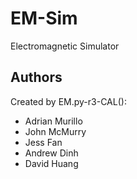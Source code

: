 # EM-Sim

Electromagnetic Simulator

## Authors

Created by EM.py-r3-CAL():

- Adrian Murillo
- John McMurry
- Jess Fan
- Andrew Dinh
- David Huang
